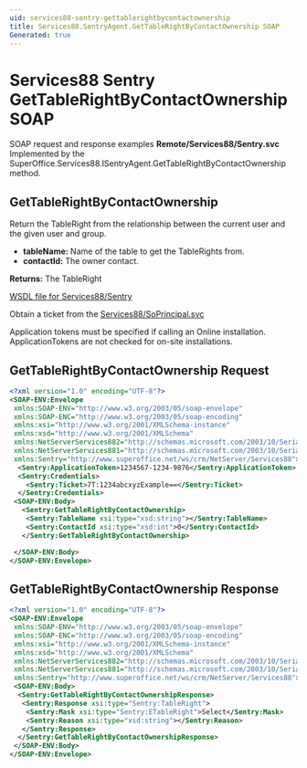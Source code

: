 ```yaml
---
uid: services88-sentry-gettablerightbycontactownership
title: Services88.SentryAgent.GetTableRightByContactOwnership SOAP
Generated: true
---
```


# Services88 Sentry GetTableRightByContactOwnership SOAP

SOAP request and response examples **Remote/Services88/Sentry.svc**
Implemented by the <see cref="M:SuperOffice.Services88.ISentryAgent.GetTableRightByContactOwnership">SuperOffice.Services88.ISentryAgent.GetTableRightByContactOwnership</see> method.

## GetTableRightByContactOwnership

Return the TableRight from the relationship between the current user and the given user and group.

* **tableName:** Name of the table to get the TableRights from.
* **contactId:** The owner contact.

**Returns:** The TableRight


[WSDL file for Services88/Sentry](../Services88-Sentry.md)

Obtain a ticket from the [Services88/SoPrincipal.svc](../SoPrincipal/index.md)

Application tokens must be specified if calling an Online installation. ApplicationTokens are not checked for on-site installations.

## GetTableRightByContactOwnership Request

```xml
<?xml version="1.0" encoding="UTF-8"?>
<SOAP-ENV:Envelope
 xmlns:SOAP-ENV="http://www.w3.org/2003/05/soap-envelope"
 xmlns:SOAP-ENC="http://www.w3.org/2003/05/soap-encoding"
 xmlns:xsi="http://www.w3.org/2001/XMLSchema-instance"
 xmlns:xsd="http://www.w3.org/2001/XMLSchema"
 xmlns:NetServerServices882="http://schemas.microsoft.com/2003/10/Serialization/Arrays"
 xmlns:NetServerServices881="http://schemas.microsoft.com/2003/10/Serialization/"
 xmlns:Sentry="http://www.superoffice.net/ws/crm/NetServer/Services88">
  <Sentry:ApplicationToken>1234567-1234-9876</Sentry:ApplicationToken>
  <Sentry:Credentials>
    <Sentry:Ticket>7T:1234abcxyzExample==</Sentry:Ticket>
  </Sentry:Credentials>
 <SOAP-ENV:Body>
   <Sentry:GetTableRightByContactOwnership>
    <Sentry:TableName xsi:type="xsd:string"></Sentry:TableName>
    <Sentry:ContactId xsi:type="xsd:int">0</Sentry:ContactId>
   </Sentry:GetTableRightByContactOwnership>

 </SOAP-ENV:Body>
</SOAP-ENV:Envelope>

```


## GetTableRightByContactOwnership Response

```xml
<?xml version="1.0" encoding="UTF-8"?>
<SOAP-ENV:Envelope
 xmlns:SOAP-ENV="http://www.w3.org/2003/05/soap-envelope"
 xmlns:SOAP-ENC="http://www.w3.org/2003/05/soap-encoding"
 xmlns:xsi="http://www.w3.org/2001/XMLSchema-instance"
 xmlns:xsd="http://www.w3.org/2001/XMLSchema"
 xmlns:NetServerServices882="http://schemas.microsoft.com/2003/10/Serialization/Arrays"
 xmlns:NetServerServices881="http://schemas.microsoft.com/2003/10/Serialization/"
 xmlns:Sentry="http://www.superoffice.net/ws/crm/NetServer/Services88">
 <SOAP-ENV:Body>
  <Sentry:GetTableRightByContactOwnershipResponse>
   <Sentry:Response xsi:type="Sentry:TableRight">
    <Sentry:Mask xsi:type="Sentry:ETableRight">Select</Sentry:Mask>
    <Sentry:Reason xsi:type="xsd:string"></Sentry:Reason>
   </Sentry:Response>
  </Sentry:GetTableRightByContactOwnershipResponse>
 </SOAP-ENV:Body>
</SOAP-ENV:Envelope>

```

